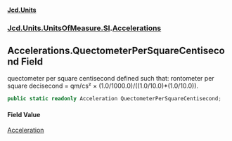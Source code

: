 #### [Jcd.Units](index.md 'index')
### [Jcd.Units.UnitsOfMeasure.SI](Jcd.Units.UnitsOfMeasure.SI.md 'Jcd.Units.UnitsOfMeasure.SI').[Accelerations](Accelerations.md 'Jcd.Units.UnitsOfMeasure.SI.Accelerations')

## Accelerations.QuectometerPerSquareCentisecond Field

quectometer per square centisecond defined such that: rontometer per square decisecond = qm/cs² × (1.0/1000.0)/((1.0/10.0)*(1.0/10.0)).

```csharp
public static readonly Acceleration QuectometerPerSquareCentisecond;
```

#### Field Value
[Acceleration](Acceleration.md 'Jcd.Units.UnitTypes.Acceleration')